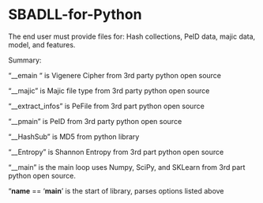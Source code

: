 # SBADLL-for-Python
The end user must provide files for: Hash collections, PeID data, majic data, model, and features.

 

Summary:

“__emain “ is Vigenere Cipher from 3rd party python open source

“__majic” is Majic file type from 3rd party python open source

“__extract_infos” is PeFile from 3rd part python open source

“__pmain” is PeID from 3rd party python open source

“__HashSub” is MD5 from python library

“__Entropy” is Shannon Entropy from 3rd part python open source

“__main” is the main loop uses Numpy, SciPy, and  SKLearn from 3rd part python open source.

“__name__ == ‘__main__’  is the start of library, parses options listed above
